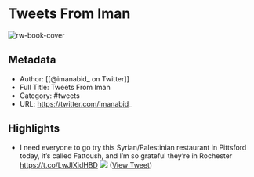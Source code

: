 # Tweets From Iman

![rw-book-cover](https://pbs.twimg.com/profile_images/1567213432478343168/ua7BCgN-.jpg)

## Metadata
- Author: [[@imanabid_ on Twitter]]
- Full Title: Tweets From Iman
- Category: #tweets
- URL: https://twitter.com/imanabid_

## Highlights
- I need everyone to go try this Syrian/Palestinian restaurant in Pittsford today, it’s called Fattoush, and I’m so grateful they’re in Rochester https://t.co/LwJIXidHBD
  ![](https://pbs.twimg.com/media/FkhPMPZWAAQHGrC.jpg) ([View Tweet](https://twitter.com/imanabid_/status/1605620380508377089))
